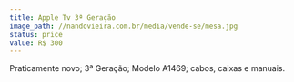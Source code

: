 ```yaml
---
title: Apple Tv 3ª Geração
image_path: //nandovieira.com.br/media/vende-se/mesa.jpg
status: price
value: R$ 300
---
```

Praticamente novo; 3ª Geração; Modelo A1469; cabos, caixas e manuais.